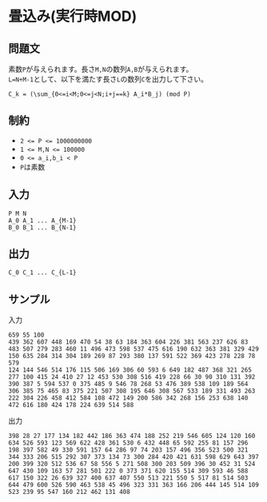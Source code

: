 # 畳込み(実行時MOD)

## 問題文

素数`P`が与えられます。長さ`M,N`の数列`A,B`が与えられます。  
`L=N+M-1`として、以下を満たす長さ`L`の数列`C`を出力して下さい。
```
C_k = (\sum_{0<=i<M;0<=j<N;i+j==k} A_i*B_j) (mod P)
```

## 制約

- `2 <= P <= 1000000000`
- `1 <= M,N <= 100000`
- `0 <= a_i,b_i < P`
- `P`は素数

## 入力

```
P M N
A_0 A_1 ... A_{M-1}
B_0 B_1 ... B_{N-1}
```

## 出力

```
C_0 C_1 ... C_{L-1}
```

## サンプル

入力
```
659 55 100
439 362 607 448 169 470 54 38 63 184 363 604 226 381 563 237 626 83 483 507 279 283 460 11 496 473 598 537 475 616 190 632 363 381 329 429 150 635 284 314 304 189 269 87 293 380 137 591 522 369 423 278 228 78 579
124 144 546 514 176 115 506 169 306 60 593 6 649 182 487 368 321 265 277 100 415 24 410 27 12 453 530 308 516 419 228 66 30 90 310 131 392 390 387 5 594 537 0 375 485 9 546 78 268 53 476 389 538 109 189 564 306 385 75 465 83 375 221 507 308 195 646 308 567 533 189 331 493 263 222 304 226 458 412 584 108 472 149 200 586 342 268 156 253 638 140 472 616 180 424 178 224 639 514 588
```

出力
```
398 28 27 177 134 182 442 186 363 474 188 252 219 546 605 124 120 160 634 526 593 123 569 622 428 361 530 6 432 448 65 592 255 81 157 296 198 397 582 49 330 591 157 64 286 97 74 203 157 496 356 523 500 321 344 333 206 515 292 307 373 134 73 300 284 420 421 631 598 629 643 397 200 399 320 512 536 67 58 556 5 271 508 300 203 509 396 30 452 31 524 647 430 109 163 57 281 501 222 0 373 371 620 155 514 309 593 46 588 617 150 322 26 639 327 400 637 407 550 513 221 550 5 517 81 514 503 644 479 600 526 590 463 538 45 496 323 331 363 166 206 444 145 514 109 523 239 95 547 160 212 462 131 408
```
